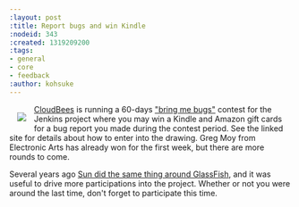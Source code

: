 ```yaml
---
:layout: post
:title: Report bugs and win Kindle
:nodeid: 343
:created: 1319209200
:tags:
- general
- core
- feedback
:author: kohsuke
---
```

<img src="https://www.cloudbees.com/sites/default/files/imagefield_thumbs/A_Bug%27s_Life.png" style="float:left; margin:1em"/>

<a href="https://www.cloudbees.com/">CloudBees</a> is running a 60-days <a href="https://www.cloudbees.com/jenkins-community-contests.cb">"bring me bugs"</a> contest for the Jenkins project where you may win a Kindle and Amazon gift cards for a bug report you made during the contest period. See the linked site for details about how to enter into the drawing. Greg Moy from Electronic Arts has already won for the first week, but there are more rounds to come.

Several years ago <a href="https://jenkins.361315.n4.nabble.com/ANN-GlassFish-Community-Awards-175-000-give-away-for-contributions-td389095.html">Sun did the same thing around GlassFish</a>, and it was useful to drive more participations into the project. Whether or not you were around the last time, don't forget to participate this time.
